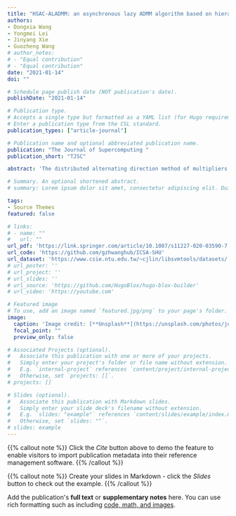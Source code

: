 ```yaml
---
title: "HSAC-ALADMM: an asynchronous lazy ADMM algorithm based on hierarchical sparse allreduce communication"
authors:
- Dongxia Wang  
- Yongmei Lei  
- Jinyang Xie  
- Guozheng Wang 
# author_notes:
# - "Equal contribution"
# - "Equal contribution"
date: "2021-01-14"
doi: ""

# Schedule page publish date (NOT publication's date).
publishDate: "2021-01-14"

# Publication type.
# Accepts a single type but formatted as a YAML list (for Hugo requirements).
# Enter a publication type from the CSL standard.
publication_types: ["article-journal"]

# Publication name and optional abbreviated publication name.
publication: "The Journal of Supercomputing "
publication_short: "TJSC"

abstract: 'The distributed alternating direction method of multipliers (ADMM) is an effective algorithm for solving large-scale optimization problems. However, its high communication cost limits its scalability. An asynchronous lazy ADMM algorithm based on hierarchical sparse allreduce communication mode (HSAC-ALADMM) is proposed to reduce the communication cost of the distributed ADMM: firstly, this paper proposes a lazily aggregate parameters strategy to filter the transmission parameters of the distributed ADMM, which reduces the payload of the node per iteration. Secondly, a hierarchical sparse allreduce communication mode is tailored for sparse data to aggregate the filtered transmission parameters effectively. Finally, a Calculator-Communicator-Manager framework is designed to implement the proposed algorithm, which combines the asynchronous communication protocol and the allreduce communication mode effectively. It separates the calculation and communication by multithreading, thus improving the efficiency of system calculation and communication. Experimental results for the L1-regularized logistic regression problem with public datasets show that the HSAC-ALADMM algorithm is faster than existing asynchronous ADMM algorithms. Compared with existing sparse allreduce algorithms, the hierarchical sparse allreduce algorithm proposed in this paper makes better use of the characteristics of sparse data to reduce system time in multi-core cluster.'

# Summary. An optional shortened abstract.
# summary: Lorem ipsum dolor sit amet, consectetur adipiscing elit. Duis posuere tellus ac convallis placerat. Proin tincidunt magna sed ex sollicitudin condimentum.

tags:
- Source Themes
featured: false

# links:
# - name: ""
#   url: ""
url_pdf: 'https://link.springer.com/article/10.1007/s11227-020-03590-7'
url_code: 'https://github.com/gzhwanghub/ICSA-SHU'
url_dataset: 'https://www.csie.ntu.edu.tw/~cjlin/libsvmtools/datasets/'
# url_poster: ''
# url_project: ''
# url_slides: ''
# url_source: 'https://github.com/HugoBlox/hugo-blox-builder'
# url_video: 'https://youtube.com'

# Featured image
# To use, add an image named `featured.jpg/png` to your page's folder. 
image:
  caption: 'Image credit: [**Unsplash**](https://unsplash.com/photos/jdD8gXaTZsc)'
  focal_point: ""
  preview_only: false

# Associated Projects (optional).
#   Associate this publication with one or more of your projects.
#   Simply enter your project's folder or file name without extension.
#   E.g. `internal-project` references `content/project/internal-project/index.md`.
#   Otherwise, set `projects: []`.
# projects: []

# Slides (optional).
#   Associate this publication with Markdown slides.
#   Simply enter your slide deck's filename without extension.
#   E.g. `slides: "example"` references `content/slides/example/index.md`.
#   Otherwise, set `slides: ""`.
# slides: example
---
```


{{% callout note %}}
Click the *Cite* button above to demo the feature to enable visitors to import publication metadata into their reference management software.
{{% /callout %}}

{{% callout note %}}
Create your slides in Markdown - click the *Slides* button to check out the example.
{{% /callout %}}

Add the publication's **full text** or **supplementary notes** here. You can use rich formatting such as including [code, math, and images](https://docs.hugoblox.com/content/writing-markdown-latex/).
